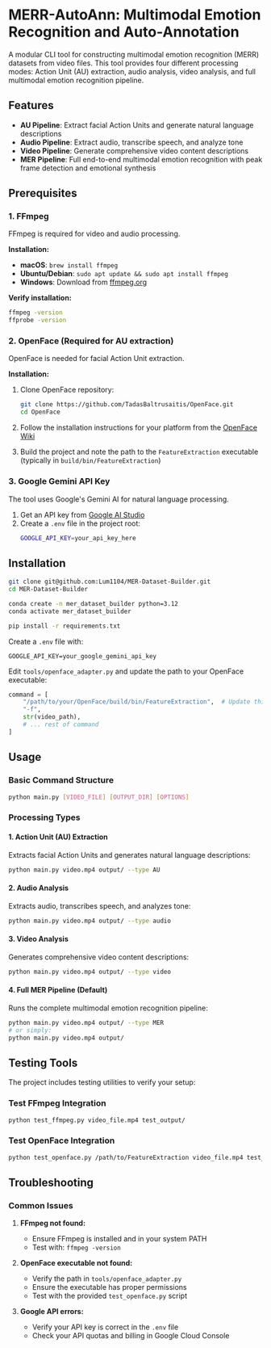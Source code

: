 # MERR-AutoAnn: Multimodal Emotion Recognition and Auto-Annotation

A modular CLI tool for constructing multimodal emotion recognition (MERR) datasets from video files. This tool provides four different processing modes: Action Unit (AU) extraction, audio analysis, video analysis, and full multimodal emotion recognition pipeline.

## Features

- **AU Pipeline**: Extract facial Action Units and generate natural language descriptions
- **Audio Pipeline**: Extract audio, transcribe speech, and analyze tone
- **Video Pipeline**: Generate comprehensive video content descriptions  
- **MER Pipeline**: Full end-to-end multimodal emotion recognition with peak frame detection and emotional synthesis

## Prerequisites

### 1. FFmpeg
FFmpeg is required for video and audio processing.

**Installation:**
- **macOS**: `brew install ffmpeg`
- **Ubuntu/Debian**: `sudo apt update && sudo apt install ffmpeg`
- **Windows**: Download from [ffmpeg.org](https://ffmpeg.org/download.html)

**Verify installation:**
```bash
ffmpeg -version
ffprobe -version
```

### 2. OpenFace (Required for AU extraction)
OpenFace is needed for facial Action Unit extraction.

**Installation:**
1. Clone OpenFace repository:
   ```bash
   git clone https://github.com/TadasBaltrusaitis/OpenFace.git
   cd OpenFace
   ```

2. Follow the installation instructions for your platform from the [OpenFace Wiki](https://github.com/TadasBaltrusaitis/OpenFace/wiki)

3. Build the project and note the path to the `FeatureExtraction` executable (typically in `build/bin/FeatureExtraction`)

### 3. Google Gemini API Key
The tool uses Google's Gemini AI for natural language processing.

1. Get an API key from [Google AI Studio](https://makersuite.google.com/app/apikey)
2. Create a `.env` file in the project root:
   ```bash
   GOOGLE_API_KEY=your_api_key_here
   ```

## Installation

```bash
git clone git@github.com:Lum1104/MER-Dataset-Builder.git
cd MER-Dataset-Builder

conda create -n mer_dataset_builder python=3.12
conda activate mer_dataset_builder

pip install -r requirements.txt
```

Create a `.env` file with:
```env
GOOGLE_API_KEY=your_google_gemini_api_key
```

Edit `tools/openface_adapter.py` and update the path to your OpenFace executable:
```python
command = [
    "/path/to/your/OpenFace/build/bin/FeatureExtraction",  # Update this path
    "-f",
    str(video_path),
    # ... rest of command
]
```

## Usage

### Basic Command Structure
```bash
python main.py [VIDEO_FILE] [OUTPUT_DIR] [OPTIONS]
```

### Processing Types

#### 1. Action Unit (AU) Extraction
Extracts facial Action Units and generates natural language descriptions:
```bash
python main.py video.mp4 output/ --type AU
```

#### 2. Audio Analysis
Extracts audio, transcribes speech, and analyzes tone:
```bash
python main.py video.mp4 output/ --type audio
```

#### 3. Video Analysis
Generates comprehensive video content descriptions:
```bash
python main.py video.mp4 output/ --type video
```

#### 4. Full MER Pipeline (Default)
Runs the complete multimodal emotion recognition pipeline:
```bash
python main.py video.mp4 output/ --type MER
# or simply:
python main.py video.mp4 output/
```

## Testing Tools

The project includes testing utilities to verify your setup:

### Test FFmpeg Integration
```bash
python test_ffmpeg.py video_file.mp4 test_output/
```

### Test OpenFace Integration
```bash
python test_openface.py /path/to/FeatureExtraction video_file.mp4 test_output/
```

## Troubleshooting

### Common Issues

1. **FFmpeg not found:**
   - Ensure FFmpeg is installed and in your system PATH
   - Test with: `ffmpeg -version`

2. **OpenFace executable not found:**
   - Verify the path in `tools/openface_adapter.py`
   - Ensure the executable has proper permissions
   - Test with the provided `test_openface.py` script

3. **Google API errors:**
   - Verify your API key is correct in the `.env` file
   - Check your API quotas and billing in Google Cloud Console
